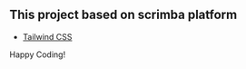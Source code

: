 ## This project based on scrimba platform



- [Tailwind CSS](https://scrimba.com/learn/tailwind)

Happy Coding!
